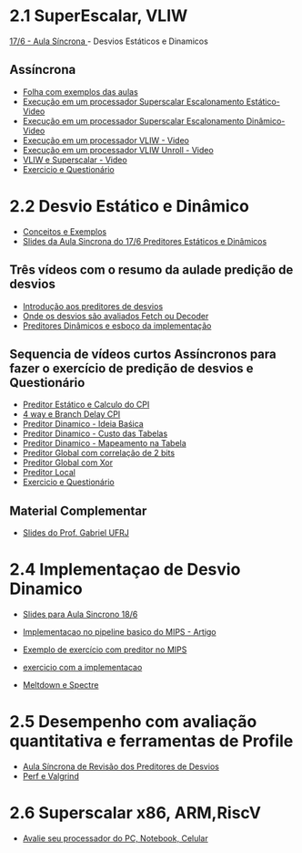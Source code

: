 
# 2.1 SuperEscalar, VLIW

[ 17/6 - Aula Síncrona ]() - Desvios Estáticos e Dinamicos

## Assíncrona

* [Folha com exemplos das aulas](https://docs.google.com/document/d/1QIxQdiGCzmORZuE_0nn4S43aTABa4wAt5bB63UcYtPI/edit?usp=sharing)
* [Execução em um processador Superscalar Escalonamento Estático- Video ](https://youtu.be/gLIwX60OqLQ)
* [Execução em um processador Superscalar Escalonamento Dinâmico- Video ](https://youtu.be/A7s9N1fZSJg)
* [Execução em um processador VLIW - Video](https://youtu.be/TYpjXyR1sv8)
* [Execução em um processador VLIW Unroll - Video](https://youtu.be/Opy2yl3zT8I)
* [VLIW e Superscalar - Video](https://youtu.be/1MnVJsvDLoo)
* [Exercicio e Questionário](https://github.com/arduinoufv/inf450_peo/blob/master/exercicio/ex2.md#21-superscalar-e-vliw)

# 2.2 Desvio Estático e Dinâmico

* [Conceitos e Exemplos](https://docs.google.com/document/d/1SiCiYdLVh4lkjbbA88u2LrZiNHElHHYrsM3Fnm38LtI/edit?usp=sharing)
* [Slides da Aula Sincrona do 17/6 Preditores Estáticos e Dinâmicos](https://docs.google.com/presentation/d/1Fd3ZL187-p5zRFGn-lhfRlMppTzJG_d7Tvhq5uCU2mM/edit?usp=sharing)
## Três vídeos com o resumo da aulade predição de desvios
* [Introdução aos preditores de desvios](https://youtu.be/9m25Tkzw8Z4)
* [Onde os desvios são avaliados Fetch ou Decoder](https://youtu.be/ts7NF4pi3ag)
* [Preditores Dinâmicos e esboço da implementação](https://youtu.be/lN8DVw6DwJM)

## Sequencia de vídeos curtos Assíncronos para fazer o exercício de predição de desvios e Questionário
* [Preditor Estático e Calculo do CPI ](https://youtu.be/dOaytJyKahk)
* [4 way e Branch Delay CPI ](https://youtu.be/fbjSfVVx2xg)
* [Preditor Dinamico - Ideia Baśica ](https://youtu.be/jiIo54ZxKis)
* [Preditor Dinamico - Custo das Tabelas ](https://youtu.be/pV32L9JNxyo)
* [Preditor Dinamico - Mapeamento na Tabela](https://youtu.be/1Zdw5vJZNPM)
* [Preditor Global com correlação de 2 bits](https://youtu.be/qFKws6WyhpM)
* [Preditor Global com Xor ](https://youtu.be/xqXAQBMhlK4)
* [Preditor Local](https://youtu.be/nVYT6gfcjFw)
* [Exercicio e Questionário]()


## Material Complementar 

* [Slides do Prof. Gabriel UFRJ](https://drive.google.com/open?id=1g35zSLj4GJ6iYesztXpK8-YhcS0lhF75)


# 2.4 Implementaçao de Desvio Dinamico 

* [Slides para Aula Sincrono 18/6](https://docs.google.com/presentation/d/1NoKyJ3UC34Rj6trYvjSHXAwF48wRzG9937nkRR48AnM/edit?usp=sharing)

* [Implementacao no pipeline basico do MIPS - Artigo](https://drive.google.com/open?id=1OwYKriZ7ZO-vyjqkrxkEaGVxqul_YnwH)

* [Exemplo de exercício com preditor no MIPS]()

* [exercicio com a implementacao](https://docs.google.com/document/d/1B_Tgm2jjORC9FWF9B_-eNv3HVANv6HZmckI4YCqtS3I/edit?usp=sharing)

* [Meltdown e Spectre](https://drive.google.com/open?id=12JJtU2r4-oZVI7pVYsxbZrx6qh77Ru7d)

# 2.5 Desempenho com avaliação quantitativa e ferramentas de Profile

* [Aula Síncrona de Revisão dos Preditores de Desvios]()
* [Perf e Valgrind]()


# 2.6 Superscalar x86, ARM,RiscV 

* [Avalie seu processador do PC, Notebook, Celular]()

